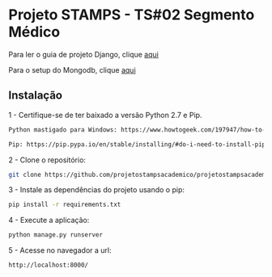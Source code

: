 Projeto STAMPS - TS#02 Segmento Médico
=======================================

Para ler o guia de projeto Django, clique [aqui](GUIA_DJANGO.md)

Para o setup do Mongodb, clique [aqui](GUIA_MONGO.md)

Instalação
------------

1 - Certifique-se de ter baixado a versão Python 2.7 e Pip.

```bash
Python mastigado para Windows: https://www.howtogeek.com/197947/how-to-install-python-on-windows/

Pip: https://pip.pypa.io/en/stable/installing/#do-i-need-to-install-pip
```

2 - Clone o repositório:

```bash
git clone https://github.com/projetostampsacademico/projetostampsacademico.git
```

3 - Instale as dependências do projeto usando o pip:

```bash
pip install -r requirements.txt
```

4 - Execute a aplicação:

```bash
python manage.py runserver
```

5 - Acesse no navegador a url:

```bash
http://localhost:8000/
```
